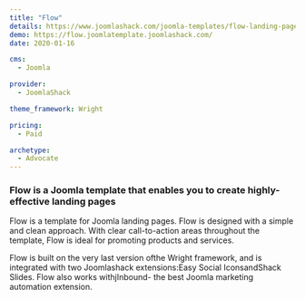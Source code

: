 ```yaml
---
title: "Flow"
details: https://www.joomlashack.com/joomla-templates/flow-landing-page
demo: https://flow.joomlatemplate.joomlashack.com/
date: 2020-01-16

cms: 
  - Joomla

provider:
  - JoomlaShack

theme_framework: Wright

pricing:
  - Paid

archetype:
  - Advocate
---
```


### Flow is a Joomla template that enables you to create highly-effective landing pages

Flow is a template for Joomla landing pages. Flow is designed with a simple and clean approach. With clear call-to-action areas throughout the template, Flow is ideal for promoting products and services.

Flow is built on the very last version ofthe Wright framework, and is integrated with two Joomlashack extensions:Easy Social IconsandShack Slides. Flow also works withjInbound- the best Joomla marketing automation extension.
